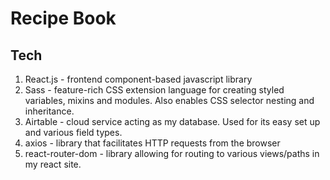 # Recipe Book
## Tech
1. React.js - frontend component-based javascript library
1. Sass - feature-rich CSS extension language for creating styled variables, mixins and modules. Also enables CSS selector nesting and inheritance.
1. Airtable - cloud service acting as my database. Used for its easy set up and various field types.
1. axios - library that facilitates HTTP requests from the browser
1. react-router-dom - library allowing for routing to various views/paths in my react site.